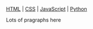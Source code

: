 <html>

<head>
<link rel="stylesheet" href="style.css">
<body>

<div id="wrapper">
 <div id="container">

<nav>
 <a href="/html/">HTML</a> |
 <a href="/css/">CSS</a> |
 <a href="/js/">JavaScript</a> |
 <a href="/python/">Python</a>
</nav>

<p>Lots of pragraphs here</p>

 </div>
</div>
</body>


